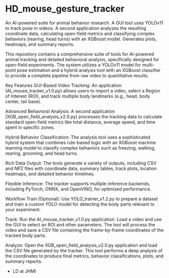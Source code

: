 # HD_mouse_gesture_tracker
An AI-powered suite for animal behavior research. A GUI tool uses YOLOv11 to track pose in videos. A second application analyzes the resulting coordinate data, calculating open-field metrics and classifying complex behaviors (rearing, head turns) with an XGBoost model. Generates plots, heatmaps, and summary reports.

This repository contains a comprehensive suite of tools for AI-powered animal tracking and detailed behavioral analysis, specifically designed for open-field experiments. The system utilizes a YOLOv11 model for multi-point pose estimation and a hybrid analysis tool with an XGBoost classifier to provide a complete pipeline from raw video to quantitative results.

Key Features
GUI-Based Video Tracking: An application (AI_mouse_tracker_v1.0.py) allows users to import a video, select a Region of Interest (ROI), and track multiple body landmarks (e.g., head, body center, tail base).

Advanced Behavioral Analysis: A second application (XGB_open_field_analysis_v2.0.py) processes the tracking data to calculate standard open-field metrics like total distance, average speed, and time spent in specific zones.

Hybrid Behavior Classification: The analysis tool uses a sophisticated hybrid system that combines rule-based logic with an XGBoost machine learning model to classify complex behaviors such as freezing, walking, rearing, grooming, and head turns.

Rich Data Output: The tools generate a variety of outputs, including CSV and NPZ files with coordinate data, summary tables, track plots, location heatmaps, and detailed behavior timelines.

Flexible Inference: The tracker supports multiple inference backends, including PyTorch, ONNX, and OpenVINO, for optimized performance.

Workflow
Train (Optional): Use YOLO_trainer_v1.2.py to prepare a dataset and train a custom YOLO model for detecting the body parts relevant to your experiment.

Track: Run the AI_mouse_tracker_v1.0.py application. Load a video and use the GUI to select an ROI and other parameters. The tool will process the video and save a CSV file containing the frame-by-frame coordinates of the tracked body parts.

Analyze: Open the XGB_open_field_analysis_v2.0.py application and load the CSV file generated by the tracker. This tool performs a deep analysis of the coordinates to produce final metrics, behavior classifications, plots, and summary reports.

- LD at JHMI
